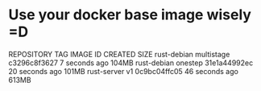 # Use your docker base image wisely =D

REPOSITORY                                    TAG                  IMAGE ID            CREATED             SIZE
rust-debian                                   multistage           c3296c8f3627        7 seconds ago       104MB
rust-debian                                   onestep              31e1a44992ec        20 seconds ago      101MB
rust-server                                   v1                   0c9bc04ffc05        46 seconds ago      613MB